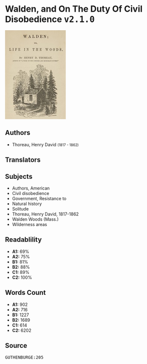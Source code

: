 # Walden, and On The Duty Of Civil Disobedience <kbd>v2.1.0</kbd>

![](./cover.medium.jpg "")

## Authors


 - Thoreau, Henry David <small>(1817 - 1862)</small>

## Translators



## Subjects


 - Authors, American
 - Civil disobedience
 - Government, Resistance to
 - Natural history
 - Solitude
 - Thoreau, Henry David, 1817-1862
 - Walden Woods (Mass.)
 - Wilderness areas

## Readablility


 - **A1:** 69%
 - **A2:** 75%
 - **B1:** 81%
 - **B2:** 88%
 - **C1:** 89%
 - **C2:** 100%

## Words Count


 - **A1:** 902
 - **A2:** 716
 - **B1:** 1227
 - **B2:** 1689
 - **C1:** 614
 - **C2:** 6202

## Source


<kbd>GUTHENBURGE:205</kbd>

